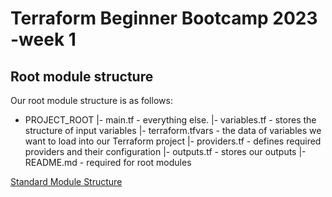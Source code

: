 # Terraform Beginner Bootcamp 2023 -week 1

## Root module structure

Our root module structure is as follows:

- PROJECT_ROOT
  |- main.tf           - everything else.
  |- variables.tf      - stores the structure of input variables
  |- terraform.tfvars  - the data of variables we want to load into our Terraform project
  |- providers.tf      - defines required providers and their configuration
  |- outputs.tf        - stores our outputs
  |- README.md         - required for root modules

[Standard Module Structure](https://developer.hashicorp.com/terraform/language/modules/develop/structure)
